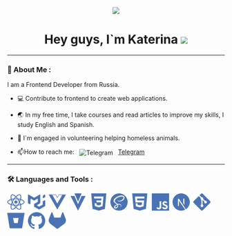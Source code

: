 

<div id="header" align="center">
  <img src="https://media.giphy.com/media/LMcB8XospGZO8UQq87/giphy.gif" width="400"/>
  <h1>
    Нey guys, I`m Katerina
    <img src='https://media.giphy.com/media/v1.Y2lkPTc5MGI3NjExMDU2Y3ByMGxobWMwYnZjbWlzc3cwODZmdGN6aW9vamR5OWpxb2p4dSZlcD12MV9pbnRlcm5hbF9naWZfYnlfaWQmY3Q9cw/v0dGnTDFgEr68myH0C/giphy.gif' width="40px" />
  </h1>
</div>

---

### :paperclip: About Me :
I am a Frontend Developer from Russia.
- :computer: Contribute to frontend to create web applications.

- :earth_asia: In my free time, I take courses and read articles to improve my skills, I study English and Spanish.

- :paw_prints: I`m engaged in volunteering helping homeless animals.

- :mailbox:How to reach me: &nbsp; <img src="https://github.com/Kat3110/Kat3110/assets/87698261/400292d8-d6ae-47aa-a794-b382fead633d" alt="Telegram" width="20" height="20"  align="center"/> &nbsp; [Telegram](https://t.me/kat_kitsu "Телеграм")

---

### :hammer_and_wrench: Languages and Tools :
<div>
  <img src='https://github.com/Kat3110/food-zero/blob/main/public/svg/react.svg' title='React' alt='React' width='40' height='40'/>&nbsp;
  <img src='https://github.com/Kat3110/food-zero/blob/main/public/svg/mui.svg' title='Material UI' alt='Material UI' width='40' height='40'/>&nbsp;
  <img src='https://github.com/Kat3110/food-zero/blob/main/public/svg/vuedotjs.svg' title='Vue' alt='Vue' width='40' height='40' />&nbsp;
  <img src='https://github.com/Kat3110/food-zero/blob/main/public/svg/vuetify.svg' title='Vuetify' alt='Vuetify' width='40' height='40' />&nbsp;
  <img src='https://github.com/Kat3110/food-zero/blob/main/public/svg/css3.svg'  title='CSS3' alt='CSS' width='40' height='40'/>&nbsp;
  <img src='https://github.com/Kat3110/food-zero/blob/main/public/svg/sass.svg' title='Sass' alt='Sass' width='40' height='40' />&nbsp;
  <img src='https://github.com/Kat3110/food-zero/blob/main/public/svg/html5.svg' title='HTML5' alt='HTML' width='40' height='40'/>&nbsp;
  <img src='https://github.com/Kat3110/food-zero/blob/main/public/svg/javascript.svg' title='JavaScript' alt='JavaScript' width='40' height='40'/>&nbsp;
  <img src='https://github.com/Kat3110/food-zero/blob/main/public/svg/nextdotjs.svg' title='Next' alt='Next' width='40' height='40' />&nbsp;
  <img src='https://github.com/Kat3110/food-zero/blob/main/public/svg/git.svg' title='Git' alt='Git' width='40' height='40'/>&nbsp;
  <img src='https://github.com/Kat3110/food-zero/blob/main/public/svg/bitbucket.svg' title='Bitbucket' alt='Bitbucket' width='40' height='40' />&nbsp;
  <img src='https://github.com/Kat3110/food-zero/blob/main/public/svg/github.svg' title='GitHub' alt='GitHub' width='40' height='40' />&nbsp;
  <img src='https://github.com/Kat3110/food-zero/blob/main/public/svg/gitlab.svg' title='GitLab' alt='GitLab' width='40' height='40' />&nbsp;
  
</div>
